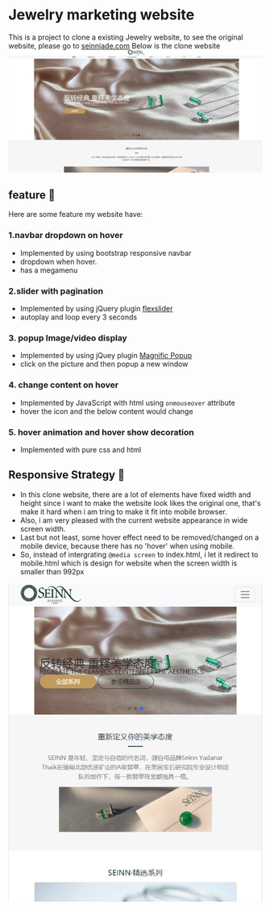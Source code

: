# Jewelry marketing website

This is a project to clone a existing Jewelry website, to see the original website, please go to [seinnjade.com](https://www.seinnjade.com/)
Below is the clone website
![Image of clone website](./assets/img/MainPage.png)

## feature :wrench:

Here are some feature my website have:

### 1.navbar dropdown on hover

* Implemented by using bootstrap responsive navbar
* dropdown when hover.
* has a megamenu

### 2.slider with pagination

* Implemented by using jQuery plugin [flexslider](http://flexslider.woothemes.com/index.html)
* autoplay and loop every 3 seconds

### 3. popup Image/video display

* Implemented by using jQuey plugin [Magnific Popup](https://dimsemenov.com/plugins/magnific-popup/)
* click on the picture and then popup a new window

### 4. change content on hover

* Implemented by JavaScript with html using `onmouseover` attribute
* hover the icon and the below content would change

### 5. hover animation and hover show decoration

* Implemented with pure css and html
  
## Responsive Strategy :iphone:

- In this clone website, there are a lot of elements have fixed width and height since i want to make the website look likes the original one, that's make it hard when i am tring to make it fit into mobile browser.
- Also, i am very pleased with the current website appearance in wide screen width.
- Last but not least, some hover effect need to be removed/changed on a mobile device, because there has no 'hover' when using mobile.
- So, instead of intergrating `@media screen` to index.html, i let it redirect to mobile.html which is design for website when the screen width is smaller than 992px

![Image of mobile version](./assets/img/newMobile.png)
